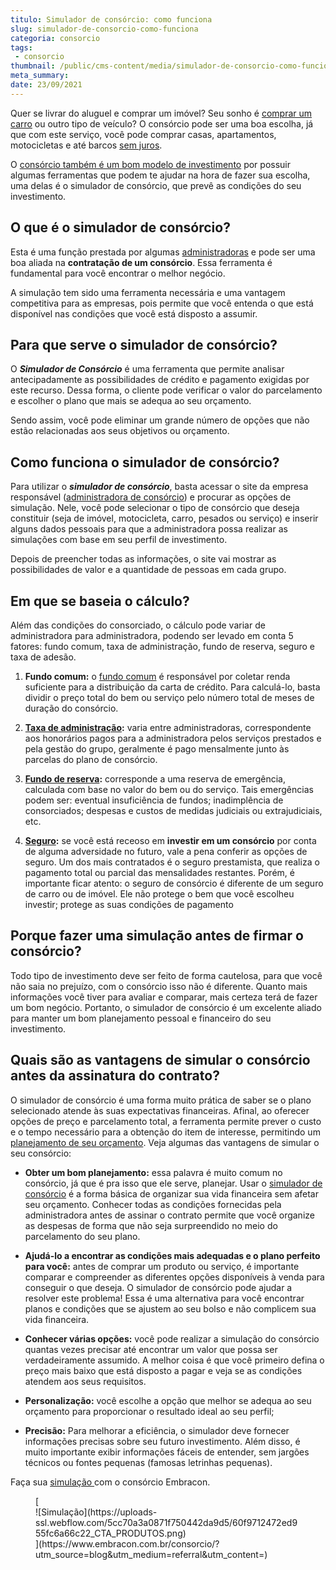 ```yaml
---
titulo: Simulador de consórcio: como funciona
slug: simulador-de-consorcio-como-funciona
categoria: consorcio
tags:
 - consorcio
thumbnail: /public/cms-content/media/simulador-de-consorcio-como-funciona.jpg
meta_summary: 
date: 23/09/2021
---
```

Quer se livrar do aluguel e comprar um imóvel? Seu sonho é [comprar um carro](https://www.embracon.com.br/blog/carro-novo-ou-seminovo-saiba-qual-e-mais-vantajoso-no-cenario-atual) ou outro tipo de veículo? O consórcio pode ser uma boa escolha, já que com este serviço, você pode comprar casas, apartamentos, motocicletas e até barcos [sem juros](https://www.embracon.com.br/blog/consorcio-nao-tem-juros-entenda).

O [consórcio também é um bom modelo de investimento](https://www.embracon.com.br/blog/o-consorcio-e-investimento) por possuir algumas ferramentas que podem te ajudar na hora de fazer sua escolha, uma delas é o simulador de consórcio, que prevê as condições do seu investimento.

O que é o simulador de consórcio? 
----------------------------------

Esta é uma função prestada por algumas [administradoras](https://www.embracon.com.br/blog/como-escolher-uma-administradora-de-consorcio) e pode ser uma boa aliada na **contratação de um consórcio**. Essa ferramenta é fundamental para você encontrar o melhor negócio.

A simulação tem sido uma ferramenta necessária e uma vantagem competitiva para as empresas, pois permite que você entenda o que está disponível nas condições que você está disposto a assumir.

Para que serve o simulador de consórcio? 
-----------------------------------------

O ***Simulador de Consórcio*** é uma ferramenta que permite analisar antecipadamente as possibilidades de crédito e pagamento exigidas por este recurso. Dessa forma, o cliente pode verificar o valor do parcelamento e escolher o plano que mais se adequa ao seu orçamento.

Sendo assim, você pode eliminar um grande número de opções que não estão relacionadas aos seus objetivos ou orçamento.

Como funciona o simulador de consórcio? 
----------------------------------------

Para utilizar o ***simulador de consórcio***, basta acessar o site da empresa responsável ([administradora de consórcio](https://www.embracon.com.br/blog/afinal-o-que-uma-administradora-de-consorcio-faz)) e procurar as opções de simulação. Nele, você pode selecionar o tipo de consórcio que deseja constituir (seja de imóvel, motocicleta, carro, pesados ou serviço) e inserir alguns dados pessoais para que a administradora possa realizar as simulações com base em seu perfil de investimento.

Depois de preencher todas as informações, o site vai mostrar as possibilidades de valor e a quantidade de pessoas em cada grupo.

Em que se baseia o cálculo? 
----------------------------

Além das condições do consorciado, o cálculo pode variar de administradora para administradora, podendo ser levado em conta 5 fatores: fundo comum, taxa de administração, fundo de reserva, seguro e taxa de adesão.

1. **Fundo comum:** o [fundo comum](https://www.embracon.com.br/blog/o-que-e-o-fundo-comum-no-consorcio) é responsável por coletar renda suficiente para a distribuição da carta de crédito. Para calculá-lo, basta dividir o preço total do bem ou serviço pelo número total de meses de duração do consórcio.

2. [**Taxa de administração**](https://www.embracon.com.br/blog/como-funciona-a-taxa-de-administracao-de-um-consorcio)**:** varia entre administradoras, correspondente aos honorários pagos para a administradora pelos serviços prestados e pela gestão do grupo, geralmente é pago mensalmente junto às parcelas do plano de consórcio.

3. [**Fundo de reserva**](https://www.embracon.com.br/blog/entenda-como-funciona-a-devolucao-do-fundo-de-reserva)**:** corresponde a uma reserva de emergência, calculada com base no valor do bem ou do serviço. Tais emergências podem ser: eventual insuficiência de fundos; inadimplência de consorciados; despesas e custos de medidas judiciais ou extrajudiciais, etc.

4. [**Seguro**](https://www.embracon.com.br/blog/seguro-de-consorcio-quando-vale-a-pena)**:** se você está receoso em **investir em um consórcio** por conta de alguma adversidade no futuro, vale a pena conferir as opções de seguro. Um dos mais contratados é o seguro prestamista, que realiza o pagamento total ou parcial das mensalidades restantes. Porém, é importante ficar atento: o seguro de consórcio é diferente de um seguro de carro ou de imóvel. Ele não protege o bem que você escolheu investir; protege as suas condições de pagamento

Porque fazer uma simulação antes de firmar o consórcio? 
--------------------------------------------------------

Todo tipo de investimento deve ser feito de forma cautelosa, para que você não saia no prejuízo, com o consórcio isso não é diferente. Quanto mais informações você tiver para avaliar e comparar, mais certeza terá de fazer um bom negócio. Portanto, o simulador de consórcio é um excelente aliado para manter um bom planejamento pessoal e financeiro do seu investimento.

Quais são as vantagens de simular o consórcio antes da assinatura do contrato? 
-------------------------------------------------------------------------------

O simulador de consórcio é uma forma muito prática de saber se o plano selecionado atende às suas expectativas financeiras. Afinal, ao oferecer opções de preço e parcelamento total, a ferramenta permite prever o custo e o tempo necessário para a obtenção do item de interesse, permitindo um [planejamento de seu orçamento](https://www.embracon.com.br/blog/faca-um-planejamento-financeiro-anual). Veja algumas das vantagens de simular o seu consórcio:

- **Obter um bom planejamento:** essa palavra é muito comum no consórcio, já que é pra isso que ele serve, planejar. Usar o [simulador de consórcio](https://www.embracon.com.br/consorcio) é a forma básica de organizar sua vida financeira sem afetar seu orçamento. Conhecer todas as condições fornecidas pela administradora antes de assinar o contrato permite que você organize as despesas de forma que não seja surpreendido no meio do parcelamento do seu plano.
- **Ajudá-lo a encontrar as condições mais adequadas e o plano perfeito para você:** antes de comprar um produto ou serviço, é importante comparar e compreender as diferentes opções disponíveis à venda para conseguir o que deseja. O simulador de consórcio pode ajudar a resolver este problema! Essa é uma alternativa para você encontrar planos e condições que se ajustem ao seu bolso e não complicem sua vida financeira.
- **Conhecer várias opções:** você pode realizar a simulação do consórcio quantas vezes precisar até encontrar um valor que possa ser verdadeiramente assumido. A melhor coisa é que você primeiro defina o preço mais baixo que está disposto a pagar e veja se as condições atendem aos seus requisitos.

- **Personalização:** você escolhe a opção que melhor se adequa ao seu orçamento para proporcionar o resultado ideal ao seu perfil;
- **Precisão:** Para melhorar a eficiência, o simulador deve fornecer informações precisas sobre seu futuro investimento. Além disso, é muito importante exibir informações fáceis de entender, sem jargões técnicos ou fontes pequenas (famosas letrinhas pequenas).

Faça sua [simulação ](https://www.embracon.com.br/consorcio/?utm_source=blog&utm_medium=referral&utm_content=)com o consórcio Embracon.

<figure class="w-richtext-figure-type-image w-richtext-align-center">[<div>![Simulação](https://uploads-ssl.webflow.com/5cc70a3a0871f750442da9d5/60f9712472ed955fc6a66c22_CTA_PRODUTOS.png)</div>](https://www.embracon.com.br/consorcio/?utm_source=blog&utm_medium=referral&utm_content=)</figure>
